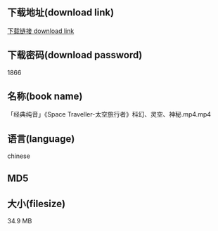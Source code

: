 ## 下载地址(download link)
[下载链接 download link](https://voluble-croquembouche-d321dc.netlify.app/?s=%E3%80%8C%E7%BB%8F%E5%85%B8%E7%BA%AF%E9%9F%B3%E3%80%8D%E3%80%8ASpace+Traveller-%E5%A4%AA%E7%A9%BA%E6%97%85%E8%A1%8C%E8%80%85%E3%80%8B%E7%A7%91%E5%B9%BB%E3%80%81%E7%81%B5%E7%A9%BA%E3%80%81%E7%A5%9E%E7%A7%98.mp4)

## 下载密码(download password)
1866

## 名称(book name)
「经典纯音」《Space Traveller-太空旅行者》科幻、灵空、神秘.mp4.mp4

## 语言(language)
chinese

## MD5


## 大小(filesize)
34.9 MB
